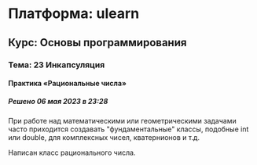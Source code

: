 # Платформа: ulearn
## Курс: Основы программирования
### Тема: 23 Инкапсуляция
#### Практика «Рациональные числа»
##### Решено 06 мая 2023 в 23:28

При работе над математическими или геометрическими задачами часто приходится создавать "фундаментальные" классы, подобные int или double, для комплексных чисел, кватернионов и т.д. 

Написан класс рационального числа.


